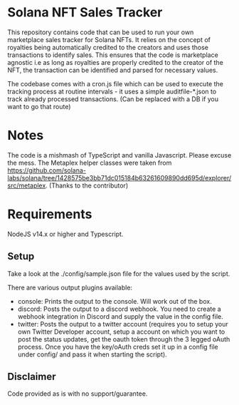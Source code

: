# Solana NFT Sales Tracker
This repository contains code that can be used to run your own marketplace sales tracker for Solana NFTs. It relies on the concept of royalties being automatically credited to the creators and uses those transactions to identify sales. This ensures that the code is marketplace agnostic i.e as long as royalties are properly credited to the creator of the NFT, the transaction can be identified and parsed for necessary values.

The codebase comes with a cron.js file which can be used to execute the tracking process at routine intervals - it uses a simple auditfile-*.json to track already processed transactions. (Can be replaced with a DB if you want to go that route)

# Notes
The code is a mishmash of TypeScript and vanilla Javascript. Please excuse the mess. The Metaplex helper classes were taken from https://github.com/solana-labs/solana/tree/1428575be3bb71dc015184b63261609890dd695d/explorer/src/metaplex. (Thanks to the contributor)


# Requirements
NodeJS v14.x or higher and Typescript.

## Setup

Take a look at the ./config/sample.json file for the values used by the script. 

There are various output plugins available:
- console: Prints the output to the console. Will work out of the box.
- discord: Posts the output to a discord webhook. You need to create a webhook integration in Discord and supply the value in the config file.
- twitter: Posts the output to a twitter account (requires you to setup your own Twitter Developer account, setup a account on which you want to post the status updates, get the oauth token through the 3 legged oAuth process. Once you have the key/oAuth creds set it up in a config file under config/ and pass it when starting the script).

## Disclaimer
Code provided as is with no support/guarantee. 

